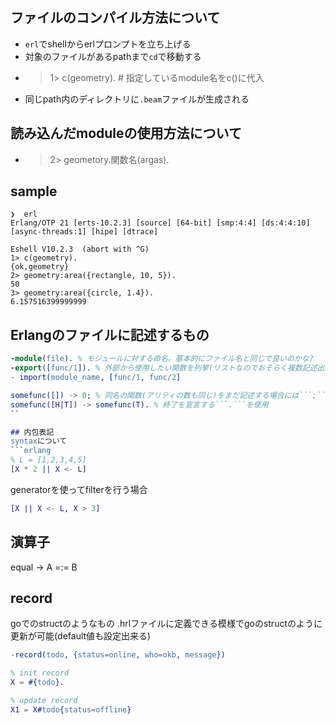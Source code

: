 ## ファイルのコンパイル方法について
- ```erl```でshellからerlプロンプトを立ち上げる
- 対象のファイルがあるpathまで```cd```で移動する
- > 1> c(geometry). # 指定しているmodule名をc()に代入
- 同じpath内のディレクトリに```.beam```ファイルが生成される

## 読み込んだmoduleの使用方法について
- > 2> geometory.関数名(argas).

## sample
```
❯  erl
Erlang/OTP 21 [erts-10.2.3] [source] [64-bit] [smp:4:4] [ds:4:4:10] [async-threads:1] [hipe] [dtrace]

Eshell V10.2.3  (abort with ^G)
1> c(geometry).
{ok,geometry}
2> geometry:area({rectangle, 10, 5}).
50
3> geometry:area({circle, 1.4}).
6.157516399999999
```

## Erlangのファイルに記述するもの
```erlang
-module(file). % モジュールに対する命名。基本的にファイル名と同じで良いのかな?
-export([func/1]). % 外部から使用したい関数を列挙(リストなのでおそらく複数記述出来る) /Nは引数の数
- import(module_name, [func/1, func/2]

somefunc([]) -> 0; % 同名の関数(アリティの数も同じ)をまだ記述する場合には```;```を使用
somefunc([H|T]) -> somefunc(T). % 終了を宣言する```.```を使用
``

## 内包表記
syntaxについて
```erlang
% L = [1,2,3,4,5]
[X * 2 || X <- L]
````

generatorを使ってfilterを行う場合
```erlang
[X || X <- L, X > 3]
```

## 演算子
equal -> A =:= B

## record
goでのstructのようなもの
.hrlファイルに定義できる模様でgoのstructのように更新が可能(default値も設定出来る)
```erlang
-record(todo, {status=online, who=okb, message})
```

```erlang
% init record
X = #{todo}.

% update record
X1 = X#todo{status=offline}
```
